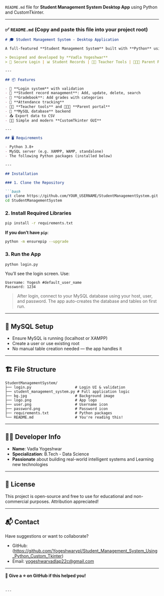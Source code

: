  `README.md` file for  **Student Management System Desktop App** using Python and CustomTkinter.

---

### ✅ `README.md` (Copy and paste this file into your project root)

````markdown
# 🎓 Student Management System - Desktop Application

A full-featured **Student Management System** built with **Python** using **CustomTkinter**, **MySQL**, and modern UI elements.

> Designed and developed by **Vadla Yogeshwar**  
> 🔐 Secure Login | 📊 Student Records | 🧑‍🏫 Teacher Tools | 🧑‍👩‍👦 Parent Portal

---

## 📦 Features

- 🔐 **Login system** with validation
- 📁 **Student record management**: Add, update, delete, search
- 🧮 **Gradebook**: Add grades with categories
- 🧾 **Attendance tracking**
- 🧑‍🏫 **Teacher tools** and 🧑‍👩‍👦 **Parent portal**
- 💾 **MySQL database** backend
- 📤 Export data to CSV
- 🧑‍🎓 Simple and modern **CustomTkinter GUI**

---

## 🖥️ Requirements

- Python 3.8+
- MySQL server (e.g. XAMPP, WAMP, standalone)
- The following Python packages (installed below)

---

## Installation

### 1. Clone the Repository

```bash
git clone https://github.com/YOUR_USERNAME/StudentManagementSystem.git
cd StudentManagementSystem
````

### 2. Install Required Libraries

```bash
pip install -r requirements.txt
```

**If you don’t have `pip`**:

```bash
python -m ensurepip --upgrade
```

### 3. Run the App

```bash
python login.py
```

You’ll see the login screen. Use:

```
Username: Yogesh #default_user_name
Password: 1234
```

> After login, connect to your MySQL database using your host, user, and password. The app auto-creates the database and tables on first run.

---

## 🧰 MySQL Setup

* Ensure MySQL is running (localhost or XAMPP)
* Create a user or use existing root
* No manual table creation needed — the app handles it

---

## 🏗️ File Structure

```
StudentManagementSystem/
├── login.py                    # Login UI & validation
├── student_management_system.py # Full application logic
├── bg.jpg                      # Background image
├── logo.png                    # App logo
├── user.png                    # Username icon
├── password.png                # Password icon
├── requirements.txt            # Python packages
└── README.md                   # You're reading this!
```

---

## 👨‍💻 Developer Info

* **Name**: Vadla Yogeshwar
* **Specialization**: B.Tech - Data Science
* **Passionate** about building real-world intelligent systems and Learning new technologies

---

## 📝 License

This project is open-source and free to use for educational and non-commercial purposes. Attribution appreciated!

---

## 📬 Contact

Have suggestions or want to collaborate?

* GitHub:(https://github.com/Yogeshwarypl/Student_Management_System_Using_Python_Custom_Tkinter)
* Email: [yogeshwarvadlap22c@gmail.com](mailto:yogeshwarvadlap22c@gmail.com)

---

**🚀 Give a ⭐ on GitHub if this helped you!**

```

---
